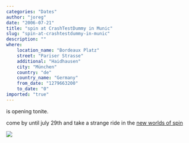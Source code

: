 ```yaml
---
categories: "Dates"
author: "joreg"
date: "2006-07-21"
title: "spin at CrashTestDummy in Munic"
slug: "spin-at-crashtestdummy-in-munic"
description: ""
where: 
    location_name: "Bordeaux Platz"
    street: "Pariser Strasse"
    additional: "Haidhausen"
    city: "München"
    country: "de"
    country_name: "Germany"
    from_date: "1279663200"
    to_date: "0"
imported: "true"
---
```



<!--{SPLIT()}-->
[](www.crashtestdummy.net) is opening tonite.

come by until july 29th and take a strange ride in the [new worlds of spin](https://vvvv.org/404)
<!--~~~-->

![](camerasetupoverview41.jpg)
<!--{SPLIT}-->